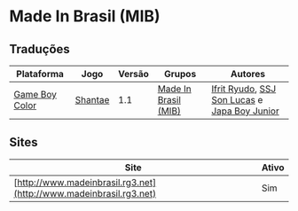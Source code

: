 # Made In Brasil (MIB)

## Traduções

| Plataforma | Jogo | Versão | Grupos | Autores |
| ----------- | ----------- | ----------- | ----------- | ----------- |
| [Game Boy Color](../../traducoes/game-boy-color/) | [Shantae](../../traducoes/game-boy-color/shantae_ifrit-ryudo-ssj-son-lucas-japa-boy-junior/) | 1.1 | [Made In Brasil \(MIB\)](../../grupos/made-in-brasil-mib/) | [Ifrit Ryudo](../../autores/ifrit-ryudo/), [SSJ Son Lucas](../../autores/ssj-son-lucas/) e [Japa Boy Junior](../../autores/japa-boy-junior/) |

## Sites

| Site | Ativo |
| ----------- | ----------- |
| [http://www.madeinbrasil.rg3.net](http://www.madeinbrasil.rg3.net) | Sim |